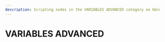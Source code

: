 ```yaml
---
description: Scripting nodes in the VARIABLES ADVANCED category on Halo Infinite.
---
```


# VARIABLES ADVANCED

